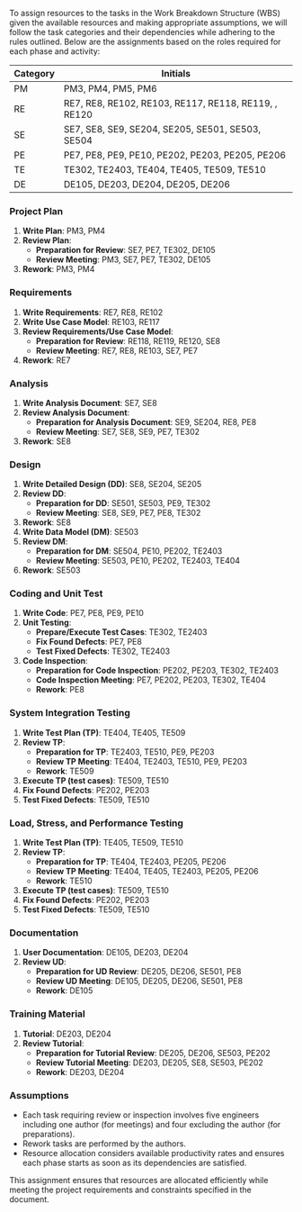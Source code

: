To assign resources to the tasks in the Work Breakdown Structure (WBS) given the available resources and making appropriate assumptions, we will follow the task categories and their dependencies while adhering to the rules outlined. Below are the assignments based on the roles required for each phase and activity:

| Category  | Initials  |
| ------------ | ------------ |
|  PM |  PM3, PM4, PM5, PM6 |
|  RE |  RE7, RE8, RE102, RE103, RE117, RE118, RE119, , RE120 |
|  SE |  SE7, SE8, SE9, SE204, SE205, SE501, SE503, SE504 |
|  PE |  PE7, PE8, PE9, PE10, PE202, PE203, PE205, PE206 |
|  TE |  TE302, TE2403, TE404, TE405, TE509, TE510 |
|  DE |  DE105, DE203, DE204, DE205, DE206 |

### Project Plan
1. **Write Plan**: PM3, PM4
2. **Review Plan**:
   - **Preparation for Review**: SE7, PE7, TE302, DE105
   - **Review Meeting**: PM3, SE7, PE7, TE302, DE105
3. **Rework**: PM3, PM4

### Requirements
1. **Write Requirements**: RE7, RE8, RE102
2. **Write Use Case Model**: RE103, RE117
3. **Review Requirements/Use Case Model**:
   - **Preparation for Review**: RE118, RE119, RE120, SE8
   - **Review Meeting**: RE7, RE8, RE103, SE7, PE7
4. **Rework**: RE7

### Analysis
1. **Write Analysis Document**: SE7, SE8
2. **Review Analysis Document**:
   - **Preparation for Analysis Document**: SE9, SE204, RE8, PE8
   - **Review Meeting**: SE7, SE8, SE9, PE7, TE302
3. **Rework**: SE8

### Design
1. **Write Detailed Design (DD)**: SE8, SE204, SE205
2. **Review DD**:
   - **Preparation for DD**: SE501, SE503, PE9, TE302
   - **Review Meeting**: SE8, SE9, PE7, PE8, TE302
3. **Rework**: SE8
4. **Write Data Model (DM)**: SE503
5. **Review DM**:
   - **Preparation for DM**: SE504, PE10, PE202, TE2403
   - **Review Meeting**: SE503, PE10, PE202, TE2403, TE404
6. **Rework**: SE503

### Coding and Unit Test
1. **Write Code**: PE7, PE8, PE9, PE10
2. **Unit Testing**:
   - **Prepare/Execute Test Cases**: TE302, TE2403
   - **Fix Found Defects**: PE7, PE8
   - **Test Fixed Defects**: TE302, TE2403
3. **Code Inspection**:
   - **Preparation for Code Inspection**: PE202, PE203, TE302, TE2403
   - **Code Inspection Meeting**: PE7, PE202, PE203, TE302, TE404
   - **Rework**: PE8

### System Integration Testing
1. **Write Test Plan (TP)**: TE404, TE405, TE509
2. **Review TP**:
   - **Preparation for TP**: TE2403, TE510, PE9, PE203
   - **Review TP Meeting**: TE404, TE2403, TE510, PE9, PE203
   - **Rework**: TE509
3. **Execute TP (test cases)**: TE509, TE510
4. **Fix Found Defects**: PE202, PE203
5. **Test Fixed Defects**: TE509, TE510

### Load, Stress, and Performance Testing
1. **Write Test Plan (TP)**: TE405, TE509, TE510
2. **Review TP**:
   - **Preparation for TP**: TE404, TE2403, PE205, PE206
   - **Review TP Meeting**: TE404, TE405, TE2403, PE205, PE206
   - **Rework**: TE510
3. **Execute TP (test cases)**: TE509, TE510
4. **Fix Found Defects**: PE202, PE203
5. **Test Fixed Defects**: TE509, TE510

### Documentation
1. **User Documentation**: DE105, DE203, DE204
2. **Review UD**:
   - **Preparation for UD Review**: DE205, DE206, SE501, PE8
   - **Review UD Meeting**: DE105, DE205, DE206, SE501, PE8
   - **Rework**: DE105

### Training Material
1. **Tutorial**: DE203, DE204
2. **Review Tutorial**:
   - **Preparation for Tutorial Review**: DE205, DE206, SE503, PE202
   - **Review Tutorial Meeting**: DE203, DE205, SE8, SE503, PE202
   - **Rework**: DE203, DE204

### Assumptions
- Each task requiring review or inspection involves five engineers including one author (for meetings) and four excluding the author (for preparations).
- Rework tasks are performed by the authors.
- Resource allocation considers available productivity rates and ensures each phase starts as soon as its dependencies are satisfied.

This assignment ensures that resources are allocated efficiently while meeting the project requirements and constraints specified in the document.
